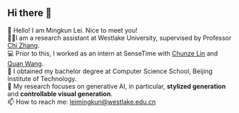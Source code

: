 ## Hi there 👋

🤗 Hello! I am Mingkun Lei. Nice to meet you!  
👨‍💻‍ I am a research assistant at Westlake University, supervised by Professor [Chi Zhang](https://icoz69.github.io/).  
💻 Prior to this, I worked as an intern at SenseTime with [Chunze Lin](https://linchunze.github.io/) and [Quan Wang](https://scholar.google.com/citations?hl=zh-CN&user=KmxEHm4AAAAJ&view_op=list_works&sortby=pubdate).  
📖 I obtained my bachelor degree at Computer Science School, Beijing Institute of Technology.  
📝 My research focuses on generative AI, in particular, **stylized generation** and **controllable visual generation**.   
📫 How to reach me: leimingkun@westlake.edu.cn

<!--
**MingkunLei/MingkunLei** is a ✨ _special_ ✨ repository because its `README.md` (this file) appears on your GitHub profile.

Here are some ideas to get you started:

- 🔭 I’m currently working on ...
- 🌱 I’m currently learning ...
- 👯 I’m looking to collaborate on ...
- 🤔 I’m looking for help with ...
- 💬 Ask me about ...
- 📫 How to reach me: ...
- 😄 Pronouns: ...
- ⚡ Fun fact: ...
-->
